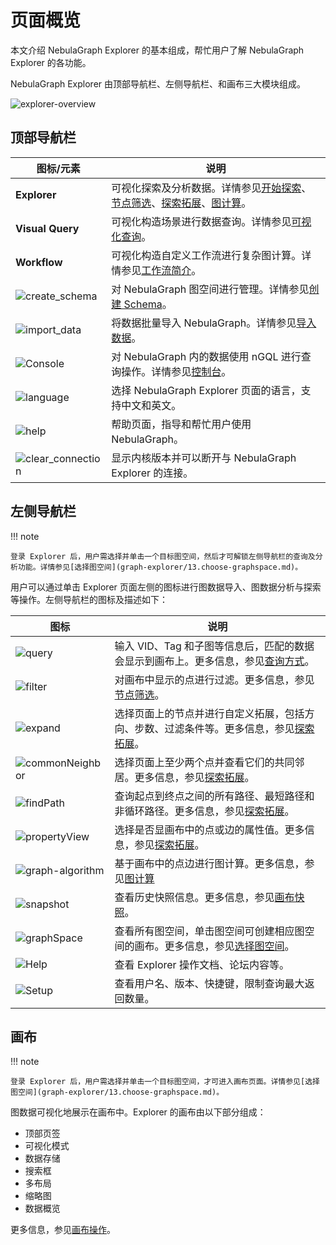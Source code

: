 # 页面概览

本文介绍 NebulaGraph Explorer 的基本组成，帮忙用户了解 NebulaGraph Explorer 的各功能。

NebulaGraph Explorer 由顶部导航栏、左侧导航栏、和画布三大模块组成。

![explorer-overview](https://docs-cdn.nebula-graph.com.cn/figures/ex-overview-220622-cn.png)

## 顶部导航栏

| 图标/元素                                                    | 说明                                                 |
| ------------------------------------------------------------ | ---------------------------------------------------- |
| **Explorer**                                                 | 可视化探索及分析数据。详情参见[开始探索](graph-explorer/ex-ug-query-exploration.md)、[节点筛选](graph-explorer/node-filtering.md)、[探索拓展](graph-explorer/ex-ug-graph-exploration.md)、[图计算](graph-explorer/graph-algorithm.md)。     |
| **Visual Query**                                             | 可视化构造场景进行数据查询。详情参见[可视化查询](12.query-visually.md)。           |
| **Workflow**                                                 | 可视化构造自定义工作流进行复杂图计算。详情参见[工作流简介](workflow/workflows.md)。|
| ![create_schema](https://docs-cdn.nebula-graph.com.cn/figures/studio-nav-schema.png) | 对 NebulaGraph 图空间进行管理。详情参见[创建 Schema](db-management/10.create-schema.md)。       |
| ![import_data](https://docs-cdn.nebula-graph.com.cn/figures/studio-btn-download.png) | 将数据批量导入 NebulaGraph。详情参见[导入数据](db-management/11.import-data.md)。          |
| ![Console](https://docs-cdn.nebula-graph.com.cn/figures/nav-console2.png) | 对 NebulaGraph 内的数据使用 nGQL 进行查询操作。详情参见[控制台](db-management/explorer-console.md)。 |
| ![language](https://docs-cdn.nebula-graph.com.cn/figures/navbar-language.png) | 选择 NebulaGraph Explorer 页面的语言，支持中文和英文。    |
| ![help](https://docs-cdn.nebula-graph.com.cn/figures/navbar-help.png) | 帮助页面，指导和帮忙用户使用 NebulaGraph。          |
| ![clear_connection](https://docs-cdn.nebula-graph.com.cn/figures/image-icon10.png) | 显示内核版本并可以断开与 NebulaGraph Explorer 的连接。    |


## 左侧导航栏

!!! note

    登录 Explorer 后，用户需选择并单击一个目标图空间，然后才可解锁左侧导航栏的查询及分析功能。详情参见[选择图空间](graph-explorer/13.choose-graphspace.md)。

用户可以通过单击 Explorer 页面左侧的图标进行图数据导入、图数据分析与探索等操作。左侧导航栏的图标及描述如下：

| 图标  | 说明 |
| ----- | ---- |
| ![query](https://docs-cdn.nebula-graph.com.cn/figures/nav-query2_cn.png) | 输入 VID、Tag 和子图等信息后，匹配的数据会显示到画布上。更多信息，参见[查询方式](graph-explorer/ex-ug-query-exploration.md)。     |
| ![filter](https://docs-cdn.nebula-graph.com.cn/figures/nav-filter_cn.png) | 对画布中显示的点进行过滤。更多信息，参见[节点筛选](graph-explorer/node-filtering.md)。     |
| ![expand](https://docs-cdn.nebula-graph.com.cn/figures/nav-expand_cn.png) | 选择页面上的节点并进行自定义拓展，包括方向、步数、过滤条件等。更多信息，参见[探索拓展](graph-explorer/ex-ug-graph-exploration.md)。    |
| ![commonNeighbor](https://docs-cdn.nebula-graph.com.cn/figures/nav-commonNeighbor_cn.png) | 选择页面上至少两个点并查看它们的共同邻居。更多信息，参见[探索拓展](graph-explorer/ex-ug-graph-exploration.md)。     |
| ![findPath](https://docs-cdn.nebula-graph.com.cn/figures/nav-findPath_cn.png) | 查询起点到终点之间的所有路径、最短路径和非循环路径。更多信息，参见[探索拓展](graph-explorer/ex-ug-graph-exploration.md)。     |
| ![propertyView](https://docs-cdn.nebula-graph.com.cn/figures/nav-propertyView_cn.png) | 选择是否显画布中的点或边的属性值。更多信息，参见[探索拓展](graph-explorer/graph-algorithm.md)。     |
| ![graph-algorithm](https://docs-cdn.nebula-graph.com.cn/figures/rightclickmenu-graphCalculation.png)| 基于画布中的点边进行图计算。更多信息，参见[图计算](graph-explorer/ex-ug-graph-exploration.md)|
| ![snapshot](https://docs-cdn.nebula-graph.com.cn/figures/snapshot-history_cn.png) | 查看历史快照信息。更多信息，参见[画布快照](canvas-operations/canvas-snapshot.md)。     |
| ![graphSpace](https://docs-cdn.nebula-graph.com.cn/figures/nav-graphSpace_cn.png) | 查看所有图空间，单击图空间可创建相应图空间的画布。更多信息，参见[选择图空间](graph-explorer/13.choose-graphspace.md)。     |
| ![Help](https://docs-cdn.nebula-graph.com.cn/figures/nav-help_cn.png) | 查看 Explorer 操作文档、论坛内容等。     |
| ![Setup](https://docs-cdn.nebula-graph.com.cn/figures/nav-setup2.png) | 查看用户名、版本、快捷键，限制查询最大返回数量。|

## 画布

!!! note

    登录 Explorer 后，用户需选择并单击一个目标图空间，才可进入画布页面。详情参见[选择图空间](graph-explorer/13.choose-graphspace.md)。

图数据可视化地展示在画布中。Explorer 的画布由以下部分组成：

- 顶部页签
- 可视化模式
- 数据存储
- 搜索框
- 多布局
- 缩略图
- 数据概览

更多信息，参见[画布操作](canvas-operations/canvas-overview.md)。
